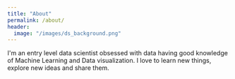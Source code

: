 ```yaml
---
title: "About"
permalink: /about/
header:
  image: "/images/ds_background.png"
---
```


I'm an entry level data scientist obsessed with data having good knowledge of Machine Learning and Data visualization. 
I love to learn new things, explore new ideas and share them.